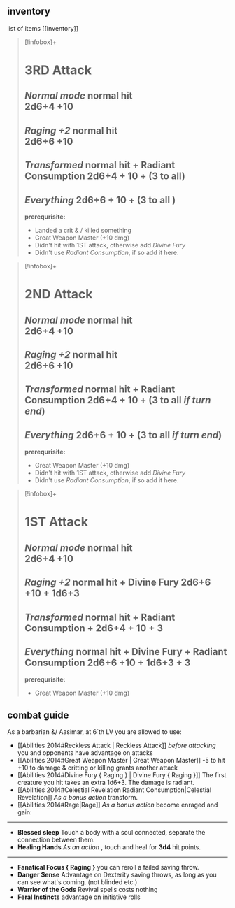 ## inventory
list of items [[Inventory]]

>[!infobox]+
># 3RD Attack
> *Normal mode*
> normal hit  
> 2d6+4  +10      
> ---
> *Raging +2* 
> normal hit  
>  2d6+6 +10  
> ---
> *Transformed*
>  normal hit  + Radiant Consumption
> 2d6+4  + 10 + (3 to all)
> ---
> *Everything*
> 2d6+6  + 10 + (3 to all )
> ---
> **prerequrisite:**
> - Landed a crit & / killed something
> - Great Weapon Master (+10 dmg)
> - Didn't hit with 1ST attack, otherwise add *Divine Fury*
> - Didn't use *Radiant Consumption*, if so add it here.



>[!infobox]+
> # 2ND Attack
> *Normal mode*
> normal hit  
> 2d6+4  +10      
> ---
> *Raging +2* 
> normal hit  
>  2d6+6 +10  
> ---
> *Transformed*
>  normal hit  + Radiant Consumption
> 2d6+4  + 10 + (3 to all  *if turn end*)
> ---
> *Everything*
> 2d6+6  + 10 + (3 to all  *if turn end*)
> ---
> **prerequrisite:** 
> - Great Weapon Master (+10 dmg)
> - Didn't hit with 1ST attack, otherwise add *Divine Fury*
> - Didn't use *Radiant Consumption*, if so add it here.



>[!infobox]+
># 1ST Attack
> *Normal mode*
> normal hit  
> 2d6+4  +10      
> ---
> *Raging +2* 
> normal hit  + Divine Fury
>  2d6+6 +10  + 1d6+3    
> ---
> *Transformed*
>  normal hit  + Radiant Consumption +
> 2d6+4  + 10  +  3  
> ---
> *Everything*
> normal hit  + Divine Fury + Radiant Consumption
>  2d6+6 +10  + 1d6+3    +  3
> ---
> **prerequrisite:**
> - Great Weapon Master (+10 dmg)


## combat guide
As a barbarian &/ Aasimar, at 6´th LV you are allowed to use:
- [[Abilities 2014#Reckless Attack | Reckless Attack]] *before attacking* you and opponents have advantage on attacks
- [[Abilities 2014#Great Weapon Master | Great Weapon Master]] -5 to hit +10 to damage & critting or killing grants another attack
-  [[Abilities 2014#Divine Fury { Raging } | Divine Fury { Raging }]] The first creature you hit  takes an extra 1d6+3. The  damage is radiant.
- [[Abilities 2014#Celestial Revelation Radiant Consumption|Celestial Revelation]] *As a bonus action* transform.
-  [[Abilities 2014#Rage|Rage]] *As a bonus action* become enraged and gain:
---
- **Blessed sleep**  Touch a body with a soul connected, separate the connection between them.
- **Healing Hands** *As an action* ,  touch and heal  for **3d4** hit points.
---
- **Fanatical Focus { Raging }** you can reroll a failed saving throw.
- **Danger Sense** Advantage on Dexterity saving throws, as long as you can see what's coming. (not blinded etc.) 
- **Warrior of the Gods** Revival spells costs nothing
- **Feral Instincts** advantage on initiative rolls

<br><br><br><br><br><br><br><br><br><br><br><br><br><br>


